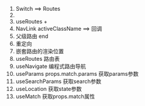 1. Switch ==> Routes
2. <Route caseSensitive>
3. useRoutes + <Outlet>
4. NavLink activeClassName ==> 回调
5. 父级路由 end
6. <Navigate/> 重定向
7. <Outlet/> 嵌套路由的渲染位置
8. useRoutes    路由表
9. useNavigate 编程式路由导航
10. useParams props.match.params 获取params参数
11. useSearchParams  获取search参数
12. useLocation 获取state参数
13. useMatch 获取props.match属性